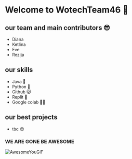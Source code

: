 # Welcome to WotechTeam46 🚀
## our team and main contributors 😎
- Diana
- Ketlina
- Eve
- Rezija

## our skills
- Java 🌟
- Python 🐍
- Github 🐱
- Replit 🦎
- Google colab 👯‍♀️
## our best projects
- tbc 😊

### WE ARE GONE BE AWESOME
![AwesomeYouGIF](https://github.com/dianartu/wotechTeam46/assets/165931581/a39aecc8-f666-4bf4-8f6e-6f3c060c528b)

